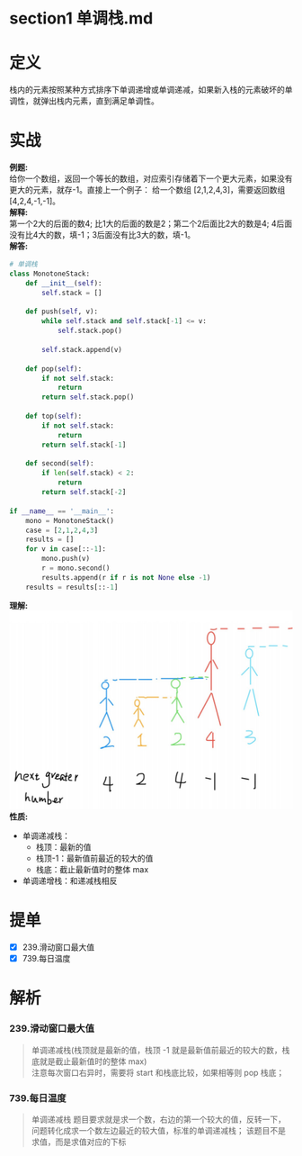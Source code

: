 # section1 单调栈.md

# 定义
栈内的元素按照某种方式排序下单调递增或单调递减，如果新入栈的元素破坏的单调性，就弹出栈内元素，直到满足单调性。

# 实战
**例题:**  
给你⼀个数组，返回⼀个等⻓的数组，对应索引存储着下⼀个更⼤元素，如果没有更⼤的元素，就存-1。直接上⼀个例⼦： 给⼀个数组 [2,1,2,4,3]，需要返回数组 [4,2,4,-1,-1]。  
**解释:**  
第⼀个2大的后面的数4; 比1⼤的后面的数是2；第⼆个2后⾯⽐2⼤的数是4; 4后⾯没有⽐4⼤的数，填-1；3后⾯没有⽐3⼤的数，填-1。  
**解答:**
```python
# 单调栈
class MonotoneStack:
    def __init__(self):
        self.stack = []

    def push(self, v):
        while self.stack and self.stack[-1] <= v:
            self.stack.pop()
        
        self.stack.append(v)

    def pop(self):        
        if not self.stack:
            return
        return self.stack.pop()
    
    def top(self):
        if not self.stack:
            return
        return self.stack[-1]
    
    def second(self):
        if len(self.stack) < 2:
            return
        return self.stack[-2]

if __name__ == '__main__':
    mono = MonotoneStack()
    case = [2,1,2,4,3]
    results = []
    for v in case[::-1]:
        mono.push(v)
        r = mono.second()
        results.append(r if r is not None else -1)
    results = results[::-1]
```
**理解:**  
![avatar](../../images/单调栈.png)
**性质:**
- 单调递减栈：
  - 栈顶：最新的值
  - 栈顶-1：最新值前最近的较大的值
  - 栈底：截止最新值时的整体 max
- 单调递增栈：和递减栈相反

# 提单
- [x] 239.滑动窗口最大值
- [x] 739.每日温度

# 解析
### 239.滑动窗口最大值
> 单调递减栈(栈顶就是最新的值，栈顶 -1 就是最新值前最近的较大的数，栈底就是截止最新值时的整体 max)  
> 注意每次窗口右异时，需要将 start 和栈底比较，如果相等则 pop 栈底；

### 739.每日温度
> 单调递减栈
> 题目要求就是求一个数，右边的第一个较大的值，反转一下，问题转化成求一个数左边最近的较大值，标准的单调递减栈；
> 该题目不是求值，而是求值对应的下标